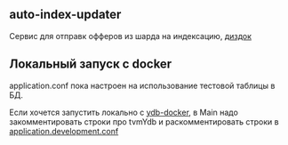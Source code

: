 ## auto-index-updater

Сервис для отправк офферов из шарда на индексацию, [диздок](docs/design.md)

## Локальный запуск c docker

application.conf пока настроен на использование тестовой таблицы в БД.

Если хочется запустить локально с [ydb-docker](https://ydb.yandex-team.ru/docs/getting_started/self_hosted/ydb_docker?searchQuery=docker),
в Main надо закомментировать строки про tvmYdb и раскомментировать строки в [application.development.conf](resources/application.development.conf)




